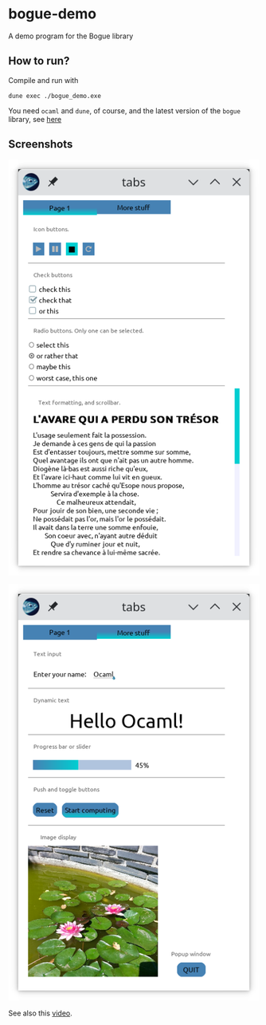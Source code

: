 # bogue-demo
A demo program for the Bogue library

## How to run?

Compile and run with
```
dune exec ./bogue_demo.exe
```

You need `ocaml` and `dune`, of course, and the latest version of the
`bogue` library, see [here](https://github.com/sanette/bogue)


## Screenshots

![tab1](Screenshot_20221002_113410.png)

![tab2](Screenshot_20221002_113523.png)

See also this [video](https://youtu.be/isFLxnDooL8).

